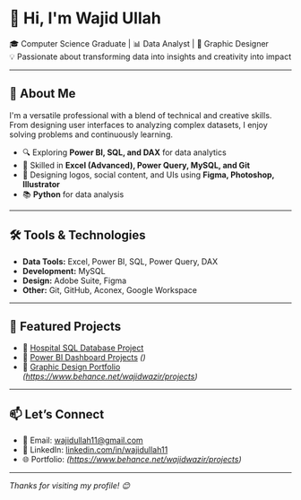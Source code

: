 # 👋 Hi, I'm Wajid Ullah

🎓 Computer Science Graduate | 📊 Data Analyst | 🎨 Graphic Designer  
💡 Passionate about transforming data into insights and creativity into impact

---

## 🚀 About Me

I'm a versatile professional with a blend of technical and creative skills. From designing user interfaces
to analyzing complex datasets, I enjoy solving problems and continuously learning.

- 🔍 Exploring **Power BI, SQL, and DAX** for data analytics  
- 🎯 Skilled in **Excel (Advanced), Power Query, MySQL, and Git**  
- 🎨 Designing logos, social content, and UIs using **Figma, Photoshop, Illustrator**  
- 📚 **Python** for data analysis  

---

## 🛠️ Tools & Technologies

- **Data Tools:** Excel, Power BI, SQL, Power Query, DAX  
- **Development:** MySQL  
- **Design:** Adobe Suite, Figma  
- **Other:** Git, GitHub, Aconex, Google Workspace

---

## 📁 Featured Projects

- 🔗 [Hospital SQL Database Project](https://github.com/wajidullah11/hospital-sql-data)  
- 🔗 [Power BI Dashboard Projects](#) *()*  
- 🔗 [Graphic Design Portfolio](#) *(https://www.behance.net/wajidwazir/projects)*  

---

## 📫 Let’s Connect

- 📧 Email: wajidullah11@gmail.com  
- 💼 LinkedIn: [linkedin.com/in/wajidullah11](https://linkedin.com/in/wajidullah11)  
- 🌐 Portfolio: *(https://www.behance.net/wajidwazir/projects)*  

---

_Thanks for visiting my profile! 😊_
